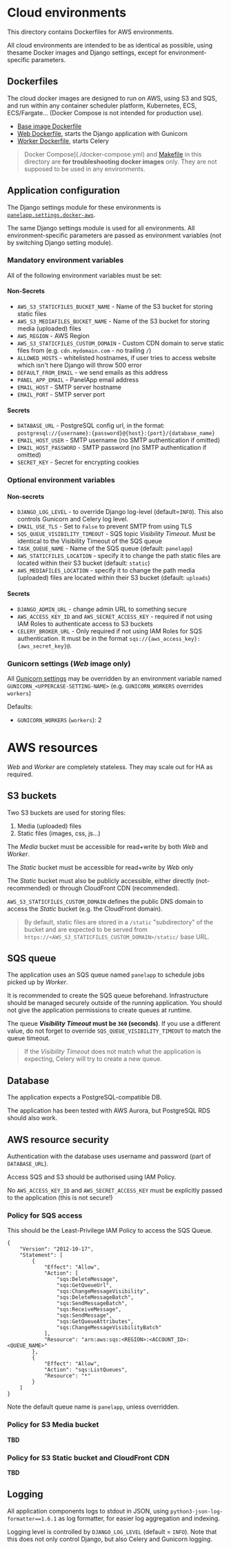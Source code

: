 # Cloud environments

This directory contains Dockerfiles for AWS environments.

All cloud environments are intended to be as identical as possible, using thesame Docker images and Django settings, except for environment-specific parameters.

## Dockerfiles

The cloud docker images are designed to run on AWS, using S3 and SQS, and run within any container scheduler platform, Kubernetes, ECS, ECS/Fargate... (Docker Compose is not intended for production use).

* [Base image Dockerfile](./Dockerfile-base)
* [Web Dockerfile](./Dockerfile-web), starts the Django application with Gunicorn
* [Worker Dockerfile](./Dockerfile-worker), starts Celery

> Docker Compose](./docker-compose.yml) and [Makefile](./Makefile) in this directory are **for troubleshooting docker 
> images** only. They are not supposed to be used in any environments.

## Application configuration

The Django settings module for these environments is 
[`panelapp.settings.docker-aws`](../../panelapp/panelapp/settings/docker-aws.py).

The same Django settings module is used for all environments.
All environment-specific parameters are passed as environment variables (not by switching Django setting module).
 
###  Mandatory environment variables

All of the following environment variables must be set:

#### Non-Secrets

* `AWS_S3_STATICFILES_BUCKET_NAME` - Name of the S3 bucket for storing static files
* `AWS_S3_MEDIAFILES_BUCKET_NAME` - Name of the S3 bucket for storing media (uploaded) files
* `AWS_REGION` - AWS Region
* `AWS_S3_STATICFILES_CUSTOM_DOMAIN` - Custom CDN domain to serve static files from (e.g. `cdn.mydomain.com` - no trailing `/`)
* `ALLOWED_HOSTS` - whitelisted hostnames, if user tries to access website which isn't here Django will throw 500 error
* `DEFAULT_FROM_EMAIL` - we send emails as this address
* `PANEL_APP_EMAIL` - PanelApp email address
* `EMAIL_HOST` - SMTP server hostname
* `EMAIL_PORT` - SMTP server port

#### Secrets

* `DATABASE_URL` - PostgreSQL config url, in the format: `postgresql://{username}:{password}@{host}:{port}/{database_name}`
* `EMAIL_HOST_USER` - SMTP username (no SMTP authentication if omitted)
* `EMAIL_HOST_PASSWORD` - SMTP password (no SMTP authentication if omitted)
* `SECRET_KEY` - Secret for encrypting cookies


### Optional environment variables

#### Non-secrets

* `DJANGO_LOG_LEVEL` - to override Django log-level (default=`INFO`). This also controls Gunicorn and Celery log level.
* `EMAIL_USE_TLS` - Set to `False` to prevent SMTP from using TLS
* `SQS_QUEUE_VISIBILITY_TIMEOUT` - SQS topic _Visibility Timeout_. Must be identical to the Visibility Timeout of the SQS queue
* `TASK_QUEUE_NAME` - Name of the SQS queue (default: `panelapp`)     
* `AWS_STATICFILES_LOCATION` - specify it to change the path static files are located within their S3 bucket (default: `static`)
* `AWS_MEDIAFILES_LOCATION` - specify it to change the path media (uploaded) files are located within their S3 bucket 
    (default: `uploads`)

#### Secrets

* `DJANGO_ADMIN_URL` - change admin URL to something secure
* `AWS_ACCESS_KEY_ID` and `AWS_SECRET_ACCESS_KEY` - required if not using IAM Roles to authenticate access to S3 buckets   
* `CELERY_BROKER_URL` - Only required if not using IAM Roles for SQS authentication. 
    It must be in the format `sqs://{aws_access_key}:{aws_secret_key}@`.

### Gunicorn settings (_Web_ image only)

All [Gunicorn settings](http://docs.gunicorn.org/en/latest/settings.html) may be overridden by an environment variable 
named `GUNICORN_<UPPERCASE-SETTING-NAME>` (e.g. `GUNICORN_WORKERS` overrides `workers`) 

Defaults:

* `GUNICORN_WORKERS` (`workers`): 2

# AWS resources

_Web_ and _Worker_ are completely stateless. 
They may scale out for HA as required.

## S3 buckets

Two S3 buckets are used for storing files:

1. Media (uploaded) files
2. Static files (images, css, js...)

The _Media_ bucket must be accessible for read+write by both _Web_ and _Worker_.

The _Static_ bucket must be accessible for read+write by _Web_ only 

The _Static_ bucket must also be publicly accessible, either directly (not-recommended) or through CloudFront CDN 
(recommended).

`AWS_S3_STATICFILES_CUSTOM_DOMAIN` defines the public DNS domain to access the _Static_ bucket (e.g. the CloudFront domain).

> By default, static files are stored in a `/static` "subdirectory" of the bucket and are expected to be served from 
`https://<AWS_S3_STATICFILES_CUSTOM_DOMAIN>/static/` base URL.

## SQS queue

The application uses an SQS queue named `panelapp` to schedule jobs picked up by _Worker_.

It is recommended to create the SQS queue beforehand.
Infrastructure should be managed securely outside of the running application.
You should not give the application permissions to create queues at runtime.

The queue **_Visibility Timeout_ must be `360` (seconds)**. 
If you use a different value, do not forget to override `SQS_QUEUE_VISIBILITY_TIMEOUT` to match the queue timeout.

> If the _Visibility Timeout_ does not match what the application is expecting, Celery will try to create a new queue.

## Database

The application expects a PostgreSQL-compatible DB.

The application has been tested with AWS Aurora, but PostgreSQL RDS should also work.

## AWS resource security 

Authentication with the database uses username and password (part of `DATABASE_URL`).

Access SQS and S3 should be authorised using IAM Policy.

No `AWS_ACCESS_KEY_ID` and `AWS_SECRET_ACCESS_KEY` must be explicitly passed to the application (this is not secure!)

### Policy for SQS access

This should be the Least-Privilege IAM Policy to access the SQS Queue.

```
{
    "Version": "2012-10-17",
    "Statement": [
        {
            "Effect": "Allow",
            "Action": [
                "sqs:DeleteMessage",
                "sqs:GetQueueUrl",
                "sqs:ChangeMessageVisibility",
                "sqs:DeleteMessageBatch",
                "sqs:SendMessageBatch",
                "sqs:ReceiveMessage",
                "sqs:SendMessage",
                "sqs:GetQueueAttributes",
                "sqs:ChangeMessageVisibilityBatch"
            ],
            "Resource": "arn:aws:sqs:<REGION>:<ACCOUNT_ID>:<QUEUE_NAME>"
        },
        {
            "Effect": "Allow",
            "Action": "sqs:ListQueues",
            "Resource": "*"
        }
    ]
}
```

Note the default queue name is `panelapp`, unless overridden.

### Policy for S3 Media bucket

**TBD**

### Policy for S3 Static bucket and CloudFront CDN

**TBD**

## Logging

All application components logs to stdout in JSON, using `python3-json-log-formatter==1.6.1` as log formatter, for 
easier log aggregation and indexing.

Logging level is controlled by `DJANGO_LOG_LEVEL` (default = `INFO`). Note that this does not only control Django, but also
Celery and Gunicorn logging.
